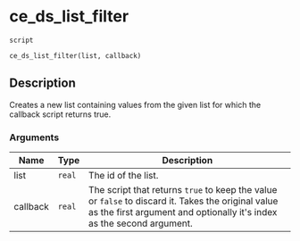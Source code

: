 # ce_ds_list_filter
`script`
```gml
ce_ds_list_filter(list, callback)
```

## Description
Creates a new list containing values from the given list for which the
 callback script returns true.

### Arguments
| Name | Type | Description |
| ---- | ---- | ----------- |
| list | `real` | The id of the list. |
| callback | `real` | The script that returns `true` to keep the value or `false` to discard it. Takes the original value as the first argument and  optionally it's index as the second argument. |